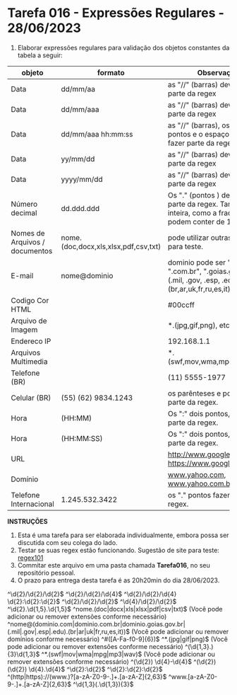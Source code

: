 # Tarefa 016 - Expressões Regulares - 28/06/2023

1. Elaborar expressões regulares para validação dos objetos constantes da tabela a seguir:

|objeto|formato|Observação|
|--|--|--|
|Data|dd/mm/aa|as "//" (barras) devem fazer parte da regex|
|Data|dd/mm/aaa|as "//" (barras) devem fazer parte da regex|
Data|dd/mm/aaa hh:mm:ss|as "//" (barras), os ":" dois pontos e o espaço devem fazer parte da regex|
|Data|yy/mm/dd|as "//" (barras) devem fazer parte da regex|
|Data|yyyy/mm/dd|as "//" (barras) devem fazer parte da regex|
|Número decimal|dd.ddd.ddd|Os "." (pontos ) devem fazer parte da regex. Tanto a parte inteira, como a fracionária podem conter de 1 a 5 casas|
|Nomes de Arquivos / documentos|nome.(doc,docx,xls,xlsx,pdf,csv,txt)|pode utilizar outras extensões para teste.|
|E-mail|nome@dominio|dominio pode ser ".com", ".com.br", ".goias.gov.br", "(.mil, .gov, .esp, .edu).(br,ar,uk,fr,ru,es,it)"|
|Codigo Cor HTML ||#00ccff|
|Arquivo de Imagem||*.(jpg,gif,png), etc.|
|Endereco IP ||192.168.1.1|
|Arquivos Multimedia ||*.(swf,mov,wma,mpg,mp3,wav)|
|Telefone (BR) ||(11) 5555-1977 |
|Celular (BR)|(55) (62) 9834.1243|os parênteses e pontos fazem parte da regex.|
|Hora|(HH:MM)|Os ":" dois pontos, fazem parte da regex.|
|Hora|(HH:MM:SS)|Os ":" dois pontos, fazem parte da regex.|
|URL||http://www.google.com, https://www.google.com.br |
|Domínio||www.yahoo.com, www.yahoo.com.br|
|Telefone Internacional |1.245.532.3422|os "." pontos fazem parte da regex.|



**INSTRUÇÕES**
1. Esta é uma tarefa para ser elaborada individualmente, embora possa ser discutida com seu colega do lado.
2. Testar se suas regex estão funcionando. Sugestão de site para teste: [regex101](regex101.com)
3. Commitar este arquivo em uma pasta chamada **Tarefa016**, no seu repositório pessoal.
4. O prazo para entrega desta tarefa é as 20h20min do dia 28/06/2023.




^\d{2}/\d{2}/\d{2}$
^\d{2}/\d{2}/\d{4}$
^\d{2}/\d{2}/\d{4} \d{2}:\d{2}:\d{2}$
^\d{2}/\d{2}/\d{2}$
^\d{4}/\d{2}/\d{2}$
^\d{2}\.\d{1,5}\.\d{1,5}$
^nome\.(doc|docx|xls|xlsx|pdf|csv|txt)$
(Você pode adicionar ou remover extensões conforme necessário)
^nome@(dominio\.com|dominio\.com\.br|dominio\.goias\.gov\.br|(\.mil|\.gov|\.esp|\.edu)\.(br|ar|uk|fr,ru,es,it))$
(Você pode adicionar ou remover domínios conforme necessário)
^#([A-Fa-f0-9]{6})$
^\*.(jpg|gif|png)$
(Você pode adicionar ou remover extensões conforme necessário)
^(\d{1,3}\.){3}\d{1,3}$
^\*.(swf|mov|wma|mpg|mp3|wav)$
(Você pode adicionar ou remover extensões conforme necessário)
^\(\d{2}\) \d{4}-\d{4}$
^\(\d{2}\) \(\d{2}\) \d{4}\.\d{4}$
^\d{2}:\d{2}$
^\d{2}:\d{2}:\d{2}$
^(http|https)://(www\.)?[a-zA-Z0-9\-\.]+\.[a-zA-Z]{2,63}$
^www\.[a-zA-Z0-9\-\.]+\.[a-zA-Z]{2,63}$
^\d{1,3}(\.\d{1,3}){3}$
